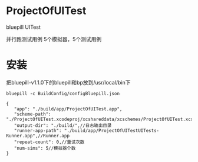 # ProjectOfUITest
bluepill UITest

并行跑测试用例
5个模拟器，5个测试用例

# 安装
把bluepill-v1.1.0下的bluepill和bp放到/usr/local/bin下

```
bluepill -c BuildConfig/configBluepill.json
```

```
{
   "app": "./build/app/ProjectOfUITest.app",
   "scheme-path": "./ProjectOfUITest.xcodeproj/xcshareddata/xcschemes/ProjectOfUITest.xcscheme",
   "output-dir": "./build/",//日志输出目录
   "runner-app-path": "./build/app/ProjectOfUITestUITests-Runner.app",//Runner.app
   "repeat-count": 0,//重试次数
   "num-sims": 5//模拟器个数
}
```
